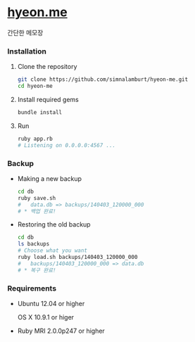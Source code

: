 [hyeon.me](http://hyeon.me/)
=====

간단한 메모장

### Installation

1.  Clone the repository

    ```bash
    git clone https://github.com/simnalamburt/hyeon-me.git
    cd hyeon-me
    ```

2.  Install required gems

    ```bash
    bundle install
    ```

3.  Run

    ```bash
    ruby app.rb
    # Listening on 0.0.0.0:4567 ...
    ```

### Backup

*   Making a new backup

    ```bash
    cd db
    ruby save.sh
    #   data.db => backups/140403_120000_000
    # * 백업 완료!
    ```

*   Restoring the old backup

    ```bash
    cd db
    ls backups
    # Choose what you want
    ruby load.sh backups/140403_120000_000
    #   backups/140403_120000_000 => data.db
    # * 복구 완료!
    ```

### Requirements

* Ubuntu 12.04 or higher

  OS X 10.9.1 or higer

* Ruby MRI 2.0.0p247 or higher
